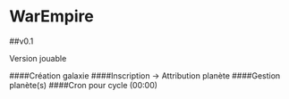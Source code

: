 WarEmpire
=======

##v0.1

Version jouable

####Création galaxie
####Inscription -> Attribution planète
####Gestion planète(s)
####Cron pour cycle (00:00)
